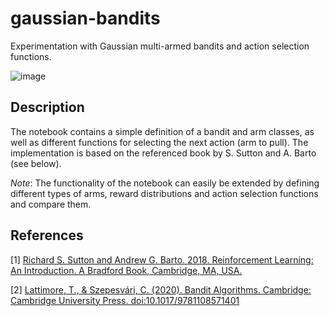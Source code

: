 # gaussian-bandits
Experimentation with Gaussian multi-armed bandits and action selection functions.

![image](https://user-images.githubusercontent.com/8168416/157848879-8d64be9f-73b8-48aa-b7c3-d5236691cb1c.png)

## Description
The notebook contains a simple definition of a bandit and arm classes, as well as different functions for selecting the next action (arm to pull). The implementation is based on the referenced book by S. Sutton and A. Barto (see below).

*Note*: The functionality of the notebook can easily be extended by defining different types of arms, reward distributions and action selection functions and compare them.

## References

[1] [Richard S. Sutton and Andrew G. Barto. 2018. Reinforcement Learning: An Introduction. A Bradford Book, Cambridge, MA, USA.](https://dl.acm.org/doi/10.5555/3312046)

[2] [Lattimore, T., & Szepesvári, C. (2020). Bandit Algorithms. Cambridge: Cambridge University Press. doi:10.1017/9781108571401
](https://tor-lattimore.com/downloads/book/book.pdf)
